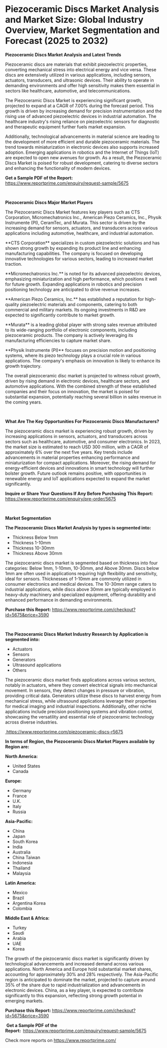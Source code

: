 <p><h1>Piezoceramic Discs Market Analysis and Market Size: Global Industry Overview, Market Segmentation and Forecast (2025 to 2032)</h1></p><p><strong>Piezoceramic Discs Market Analysis and Latest Trends</strong></p>
<p><p>Piezoceramic discs are materials that exhibit piezoelectric properties, converting mechanical stress into electrical energy and vice versa. These discs are extensively utilized in various applications, including sensors, actuators, transducers, and ultrasonic devices. Their ability to operate in demanding environments and offer high sensitivity makes them essential in sectors like healthcare, automotive, and telecommunications.</p><p>The Piezoceramic Discs Market is experiencing significant growth, projected to expand at a CAGR of 7.00% during the forecast period. This growth is driven by increasing demand for precision instrumentation and the rising use of advanced piezoelectric devices in industrial automation. The healthcare industry's rising reliance on piezoelectric sensors for diagnostic and therapeutic equipment further fuels market expansion.</p><p>Additionally, technological advancements in material science are leading to the development of more efficient and durable piezoceramic materials. The trend towards miniaturization in electronic devices also supports increased adoption. Emerging applications in robotics and the Internet of Things (IoT) are expected to open new avenues for growth. As a result, the Piezoceramic Discs Market is poised for robust development, catering to diverse sectors and enhancing the functionality of modern devices.</p></p>
<p><strong>Get a Sample PDF of the Report:&nbsp;</strong> <a href="https://www.reportprime.com/enquiry/request-sample/5675?utm_campaign=2533&utm_medium=2&utm_source=Github&utm_content=ia&utm_term=19032025&utm_id=piezoceramic-discs">https://www.reportprime.com/enquiry/request-sample/5675</a></p>
<p>&nbsp;</p>
<p><strong>Piezoceramic Discs Major Market Players</strong></p>
<p><p>The Piezoceramic Discs Market features key players such as CTS Corporation, Micromechatronics Inc., American Piezo Ceramics, Inc., Physik Instrumente (PI), CeramTec, and Murata. This sector is driven by the increasing demand for sensors, actuators, and transducers across various applications including automotive, healthcare, and industrial automation.</p><p>**CTS Corporation** specializes in custom piezoelectric solutions and has shown strong growth by expanding its product line and enhancing manufacturing capabilities. The company is focused on developing innovative technologies for various sectors, leading to increased market traction.</p><p>**Micromechatronics Inc.** is noted for its advanced piezoelectric devices, emphasizing miniaturization and high performance, which positions it well for future growth. Expanding applications in robotics and precision positioning technology are anticipated to drive revenue increases.</p><p>**American Piezo Ceramics, Inc.** has established a reputation for high-quality piezoelectric materials and components, catering to both commercial and military markets. Its ongoing investments in R&D are expected to significantly contribute to market growth.</p><p>**Murata** is a leading global player with strong sales revenue attributed to its wide-ranging portfolio of electronic components, including piezoceramic products. The company is actively leveraging its manufacturing efficiencies to capture market share.</p><p>**Physik Instrumente (PI)** focuses on precision motion and positioning systems, where its piezo technology plays a crucial role in various applications. The company's emphasis on innovation is likely to enhance its growth trajectory.</p><p>The overall piezoceramic disc market is projected to witness robust growth, driven by rising demand in electronic devices, healthcare sectors, and automotive applications. With the combined strength of these established companies and their focus on innovation, the market is poised for substantial expansion, potentially reaching several billion in sales revenue in the coming years.</p></p>
<p>&nbsp;</p>
<p><strong>What Are The Key Opportunities For Piezoceramic Discs Manufacturers?</strong></p>
<p><p>The piezoceramic discs market is experiencing robust growth, driven by increasing applications in sensors, actuators, and transducers across sectors such as healthcare, automotive, and consumer electronics. In 2023, the market size is estimated to reach USD 300 million, with a CAGR of approximately 6% over the next five years. Key trends include advancements in material properties enhancing performance and miniaturization for compact applications. Moreover, the rising demand for energy-efficient devices and innovations in smart technology will further bolster growth. Future outlook remains positive, with opportunities in renewable energy and IoT applications expected to expand the market significantly.</p></p>
<p><strong>Inquire or Share Your Questions If Any Before Purchasing This Report:</strong> <a href="https://www.reportprime.com/enquiry/pre-order/5675?utm_campaign=2533&utm_medium=2&utm_source=Github&utm_content=ia&utm_term=19032025&utm_id=piezoceramic-discs">https://www.reportprime.com/enquiry/pre-order/5675</a></p>
<p>&nbsp;</p>
<p><strong>Market Segmentation</strong></p>
<p><strong>The Piezoceramic Discs Market Analysis by types is segmented into:</strong></p>
<p><ul><li>Thickness Below 1mm</li><li>Thickness 1-10mm</li><li>Thickness 10-30mm</li><li>Thickness Above 30mm</li></ul></p>
<p><p>The piezoceramic discs market is segmented based on thickness into four categories: Below 1mm, 1-10mm, 10-30mm, and Above 30mm. Discs below 1mm are often used in applications requiring high flexibility and sensitivity, ideal for sensors. Thicknesses of 1-10mm are commonly utilized in consumer electronics and medical devices. The 10-30mm range caters to industrial applications, while discs above 30mm are typically employed in heavy-duty machinery and specialized equipment, offering durability and enhanced performance in demanding environments.</p></p>
<p><strong>Purchase this Report:&nbsp;</strong><a href="https://www.reportprime.com/checkout?id=5675&price=3590&utm_campaign=2533&utm_medium=2&utm_source=Github&utm_content=ia&utm_term=19032025&utm_id=piezoceramic-discs">https://www.reportprime.com/checkout?id=5675&price=3590</a></p>
<p>&nbsp;</p>
<p><strong>The Piezoceramic Discs Market Industry Research by Application is segmented into:</strong></p>
<p><ul><li>Actuators</li><li>Sensors</li><li>Generators</li><li>Ultrasound applications</li><li>Others</li></ul></p>
<p><p>The piezoceramic discs market finds applications across various sectors, notably in actuators, where they convert electrical signals into mechanical movement. In sensors, they detect changes in pressure or vibration, providing critical data. Generators utilize these discs to harvest energy from mechanical stress, while ultrasound applications leverage their properties for medical imaging and industrial inspections. Additionally, other niche applications include precision positioning systems and vibration control, showcasing the versatility and essential role of piezoceramic technology across diverse industries.</p></p>
<p><a href="https://www.reportprime.com/piezoceramic-discs-r5675?utm_campaign=2533&utm_medium=2&utm_source=Github&utm_content=ia&utm_term=19032025&utm_id=piezoceramic-discs">&nbsp;https://www.reportprime.com/piezoceramic-discs-r5675</a></p>
<p><strong>In terms of Region, the Piezoceramic Discs Market Players available by Region are:</strong></p>
<p>
    <p> <strong> North America: </strong>
        <ul>
            <li>United States</li>
            <li>Canada</li>
        </ul>
        </p> 
    <p> <strong> Europe: </strong>
        <ul>
            <li>Germany</li>
            <li>France</li>
            <li>U.K.</li>
            <li>Italy</li>
            <li>Russia</li>
        </ul>
        </p> 
    <p> <strong> Asia-Pacific: </strong>
        <ul>
            <li>China</li>
            <li>Japan</li>
            <li>South Korea</li>
            <li>India</li>
            <li>Australia</li>
            <li>China Taiwan</li>
            <li>Indonesia</li>
            <li>Thailand</li>
            <li>Malaysia</li>
        </ul>
        </p> 
    <p> <strong> Latin America: </strong>
        <ul>
            <li>Mexico</li>
            <li>Brazil</li>
            <li>Argentina Korea</li>
            <li>Colombia</li>
        </ul>
        </p> 
    <p> <strong> Middle East & Africa: </strong>
        <ul>
            <li>Turkey</li>
            <li>Saudi</li>
            <li>Arabia</li>
            <li>UAE</li>
            <li>Korea</li>
        </ul>
    </p>
    </p>
<p><p>The growth of the piezoceramic discs market is significantly driven by technological advancements and increased demand across various applications. North America and Europe hold substantial market shares, accounting for approximately 30% and 28% respectively. The Asia-Pacific region is anticipated to dominate the market, projected to capture around 35% of the share due to rapid industrialization and advancements in electronic devices. China, as a key player, is expected to contribute significantly to this expansion, reflecting strong growth potential in emerging markets.</p></p>
<p><strong>Purchase this Report: </strong><a href="https://www.reportprime.com/checkout?id=5675&price=3590&utm_campaign=2533&utm_medium=2&utm_source=Github&utm_content=ia&utm_term=19032025&utm_id=piezoceramic-discs">https://www.reportprime.com/checkout?id=5675&price=3590</a></p>
<p>&nbsp;<strong>Get a Sample PDF of the Report:&nbsp;&nbsp;</strong><a href="https://www.reportprime.com/enquiry/request-sample/5675?utm_campaign=2533&utm_medium=2&utm_source=Github&utm_content=ia&utm_term=19032025&utm_id=piezoceramic-discs">https://www.reportprime.com/enquiry/request-sample/5675</a></p>
<p><strong></strong></p>
<p>Check more reports on <a href="https://www.reportprime.com/?utm_campaign=2533&utm_medium=2&utm_source=Github&utm_content=ia&utm_term=19032025&utm_id=piezoceramic-discs">https://www.reportprime.com/</a></p>